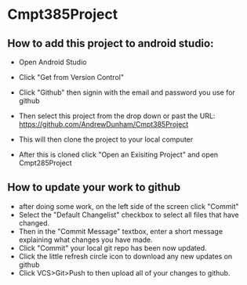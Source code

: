 # Cmpt385Project

## How to add this project to android studio:

* Open Android Studio

* Click "Get from Version Control"
* Click "Github" then signin with the email and password you use for github
* Then select this project from the drop down or past the URL: https://github.com/AndrewDunham/Cmpt385Project
* This will then clone the project to your local computer
* After this is cloned click "Open an Exisiting Project" and open Cmpt285Project

## How to update your work to github
* after doing some work, on the left side of the screen click "Commit"
* Select the "Default Changelist" checkbox to select all files that have changed.
* Then in the "Commit Message" textbox, enter a short message explaining what changes you have made.
* Click "Commit" your local git repo has been now updated.
* Click the little refresh circle icon to download any new updates on github
* Click VCS>Git>Push to then upload all of your changes to github.

